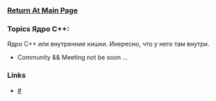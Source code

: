 ### [Return At Main Page](../README.md)

### Topics Ядро C++:
Ядро C++ или внутренние кишки. Инересно, что у него там внутри.
* Community && Meeting
not be soon ...

### Links

* [#](#)
